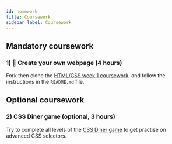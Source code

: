 ```yaml
---
id: homework
title: Coursework
sidebar_label: Coursework
---
```


## Mandatory coursework

### 1) 🔑 Create your own webpage (4 hours)

Fork then clone the [HTML/CSS week 1 coursework](https://github.com/CodeYourFuture/HTML-CSS-Coursework-Week1), and follow the instructions in the `README.md` file.

## Optional coursework

### 2) CSS Diner game (optional, 3 hours)

Try to complete all levels of the [CSS Diner game](https://flukeout.github.io) to get practise on advanced CSS selectors.
